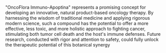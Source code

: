 "OncoFlora Immuno-Apoptina" represents a promising concept for developing an innovative, natural product-based oncology therapy. By harnessing the wisdom of traditional medicine and applying rigorous modern science, such a compound has the potential to offer a more effective, less toxic, and more holistic approach to fighting cancer, stimulating both tumor cell death and the host's immune defenses. Future research, conducted with rigor and attention to safety, could fully unlock the therapeutic potential of this botanical synergy
